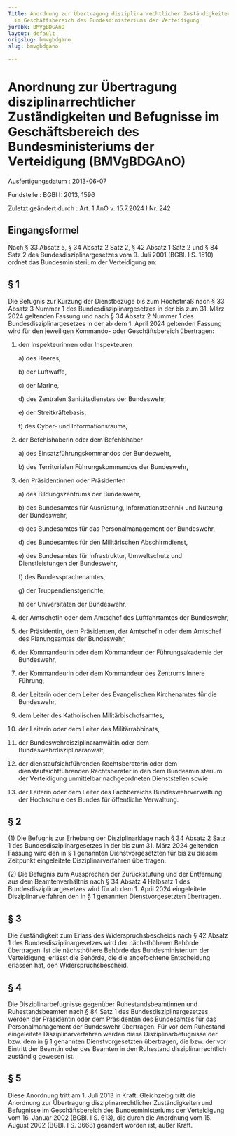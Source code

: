 ```yaml
---
Title: Anordnung zur Übertragung disziplinarrechtlicher Zuständigkeiten und Befugnisse
  im Geschäftsbereich des Bundesministeriums der Verteidigung
jurabk: BMVgBDGAnO
layout: default
origslug: bmvgbdgano
slug: bmvgbdgano

---
```


# Anordnung zur Übertragung disziplinarrechtlicher Zuständigkeiten und Befugnisse im Geschäftsbereich des Bundesministeriums der Verteidigung (BMVgBDGAnO)

Ausfertigungsdatum
:   2013-06-07

Fundstelle
:   BGBl I: 2013, 1596

Zuletzt geändert durch
:   Art. 1 AnO v. 15.7.2024 I Nr. 242


## Eingangsformel

Nach § 33 Absatz 5, § 34 Absatz 2 Satz 2, § 42 Absatz 1 Satz 2 und § 84 Satz 2 des Bundesdisziplinargesetzes vom 9. Juli 2001 (BGBl. I S. 1510) ordnet das Bundesministerium der Verteidigung an:


## § 1

Die Befugnis zur Kürzung der Dienstbezüge bis zum Höchstmaß nach § 33 Absatz 3 Nummer 1 des Bundesdisziplinargesetzes in der bis zum 31. März 2024 geltenden Fassung und nach § 34 Absatz 2 Nummer 1 des Bundesdisziplinargesetzes in der ab dem 1. April 2024 geltenden Fassung wird für den jeweiligen Kommando- oder Geschäftsbereich übertragen:

1.  den Inspekteurinnen oder Inspekteuren

    a)  des Heeres,


    b)  der Luftwaffe,


    c)  der Marine,


    d)  des Zentralen Sanitätsdienstes der Bundeswehr,


    e)  der Streitkräftebasis,


    f)  des Cyber- und Informationsraums,





2.  der Befehlshaberin oder dem Befehlshaber

    a)  des Einsatzführungskommandos der Bundeswehr,


    b)  des Territorialen Führungskommandos der Bundeswehr,





3.  den Präsidentinnen oder Präsidenten

    a)  des Bildungszentrums der Bundeswehr,


    b)  des Bundesamtes für Ausrüstung, Informationstechnik und Nutzung der Bundeswehr,


    c)  des Bundesamtes für das Personalmanagement der Bundeswehr,


    d)  des Bundesamtes für den Militärischen Abschirmdienst,


    e)  des Bundesamtes für Infrastruktur, Umweltschutz und Dienstleistungen der Bundeswehr,


    f)  des Bundessprachenamtes,


    g)  der Truppendienstgerichte,


    h)  der Universitäten der Bundeswehr,





4.  der Amtschefin oder dem Amtschef des Luftfahrtamtes der Bundeswehr,


5.  der Präsidentin, dem Präsidenten, der Amtschefin oder dem Amtschef des Planungsamtes der Bundeswehr,


6.  der Kommandeurin oder dem Kommandeur der Führungsakademie der Bundeswehr,


7.  der Kommandeurin oder dem Kommandeur des Zentrums Innere Führung,


8.  der Leiterin oder dem Leiter des Evangelischen Kirchenamtes für die Bundeswehr,


9.  dem Leiter des Katholischen Militärbischofsamtes,


10. der Leiterin oder dem Leiter des Militärrabbinats,


11. der Bundeswehrdisziplinaranwältin oder dem Bundeswehrdisziplinaranwalt,


12. der dienstaufsichtführenden Rechtsberaterin oder dem dienstaufsichtführenden Rechtsberater in den dem Bundesministerium der Verteidigung unmittelbar nachgeordneten Dienststellen sowie


13. der Leiterin oder dem Leiter des Fachbereichs Bundeswehrverwaltung der Hochschule des Bundes für öffentliche Verwaltung.





## § 2

(1) Die Befugnis zur Erhebung der Disziplinarklage nach § 34 Absatz 2 Satz 1 des Bundesdisziplinargesetzes in der bis zum 31. März 2024 geltenden Fassung wird den in § 1 genannten Dienstvorgesetzten für bis zu diesem Zeitpunkt eingeleitete Disziplinarverfahren übertragen.

(2) Die Befugnis zum Aussprechen der Zurückstufung und der Entfernung aus dem Beamtenverhältnis nach § 34 Absatz 4 Halbsatz 1 des Bundesdisziplinargesetzes wird für ab dem 1. April 2024 eingeleitete Disziplinarverfahren den in § 1 genannten Dienstvorgesetzten übertragen.


## § 3

Die Zuständigkeit zum Erlass des Widerspruchsbescheids nach § 42 Absatz 1 des Bundesdisziplinargesetzes wird der nächsthöheren Behörde übertragen. Ist die nächsthöhere Behörde das Bundesministerium der Verteidigung, erlässt die Behörde, die die angefochtene Entscheidung erlassen hat, den Widerspruchsbescheid.


## § 4

Die Disziplinarbefugnisse gegenüber Ruhestandsbeamtinnen und Ruhestandsbeamten nach § 84 Satz 1 des Bundesdisziplinargesetzes werden der Präsidentin oder dem Präsidenten des Bundesamtes für das Personalmanagement der Bundeswehr übertragen. Für vor dem Ruhestand eingeleitete Disziplinarverfahren werden diese Disziplinarbefugnisse der bzw. dem in § 1 genannten Dienstvorgesetzten übertragen, die bzw. der vor Eintritt der Beamtin oder des Beamten in den Ruhestand disziplinarrechtlich zuständig gewesen ist.


## § 5

Diese Anordnung tritt am 1. Juli 2013 in Kraft. Gleichzeitig tritt die Anordnung zur Übertragung disziplinarrechtlicher Zuständigkeiten und Befugnisse im Geschäftsbereich des Bundesministeriums der Verteidigung vom 16. Januar 2002 (BGBl. I S. 613), die durch die Anordnung vom 15. August 2002 (BGBl. I S. 3668) geändert worden ist, außer Kraft.

